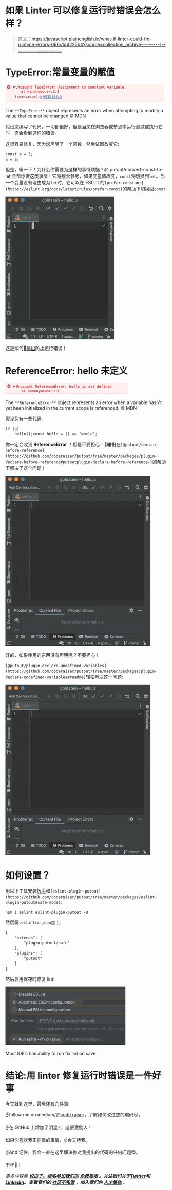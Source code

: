 # 如果 Linter 可以修复运行时错误会怎么样？

> 原文：<https://javascript.plainenglish.io/what-if-linter-could-fix-runtime-errors-666c1d6225b4?source=collection_archive---------1----------------------->

# TypeError:常量变量的赋值

![](img/f62dee7dfc801cf3826ee61ae3c94aaf.png)

The `**TypeError**` object represents an error when attempting to modify a value that cannot be changed © MDN

假设您编写了代码，一切都很好，但是当您在浏览器或节点中运行测试或执行它时，您会看到这样的错误。

这很容易修复，因为您声明了一个常数，然后试图改变它:

```
const a = 5;
a = 3;
```

但是，等一下！为什么你需要为这样的事情烦恼？@ putout/convert-const-to-let 会帮你做这类事情！它将搜索参考，如果变量值改变，`const`将切换到`let`。当一个变量没有理由成为`let`时，它可以在 ESLint 的`[prefer-constant](https://eslint.org/docs/latest/rules/prefer-const)`的帮助下切换回`const`:

![](img/927a9dd9b13be4e698466396d6cfa289.png)

这是如何🐊[输出](https://github.com/coderaiser/putout)防止运行错误！

# ReferenceError: hello 未定义

![](img/7fa229a93fbcbd1c9fb2824efbef0958.png)

The `**ReferenceError**` object represents an error when a variable hasn't yet been initialized in the current scope is referenced. © MDN

假设您有一些代码:

```
if (a)
    hello();const hello = () => ‘world’;
```

你一定会收到 **ReferenceError** ！但是不要担心！🐊**输出**在`[@putout/declare-before-reference](https://github.com/coderaiser/putout/tree/master/packages/plugin-declare-before-reference#putoutplugin-declare-before-reference-)`的帮助下解决了这个问题！

![](img/9661777c0698c8ba6f561d7429f5a9b9.png)

好的，如果使用的东西没有声明呢？不要担心！

`[@putout/plugin-declare-undefined-variables](https://github.com/coderaiser/putout/tree/master/packages/plugin-declare-undefined-variables#readme)`轻松解决这一问题:

![](img/9f6f39dc1a98067ab0a20a4c989be30d.png)

# 如何设置？

用以下工具安装[扳手](https://eslint.org)和`[eslint-plugin-putout](https://github.com/coderaiser/putout/tree/master/packages/eslint-plugin-putout#safe-mode)`:

```
npm i eslint eslint-plugin-putout -D
```

然后将`.eslintrc.json`加上:

```
{
    "extends": [
        "plugin:putout/safe"
    ],
    "plugins": [
        "putout"
    ]
}
```

然后启用保存时修复 lint:

![](img/388406cee7cd46fcb0628618f23e5887.png)

Most IDE’s has ability to run fix lint on save

# 结论:用 linter 修复运行时错误是一件好事

今天就到这里，最后还有几件事:

☝️follow me on medium/@[code raiser](https://medium.com/u/47c05fa2893e?source=post_page-----1782c6625d77--------------------------------)，了解如何改进您的编码😏。

☝️在 GitHub 上增加了明星⭐️，这很激励人！

如果你喜欢我正在做的事情，☝️会支持我。

☝️And:记住，我会一直在这里解决你对我提出的代码的任何问题😋。

干杯🥤！

*更多内容看* [***说白了。报名参加我们的***](https://plainenglish.io/) **[***免费周报***](http://newsletter.plainenglish.io/) *。关注我们关于*[***Twitter***](https://twitter.com/inPlainEngHQ)*和*[***LinkedIn***](https://www.linkedin.com/company/inplainenglish/)*。查看我们的* [***社区不和谐***](https://discord.gg/GtDtUAvyhW) *，加入我们的* [***人才集体***](https://inplainenglish.pallet.com/talent/welcome) *。***